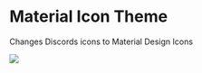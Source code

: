 # Material Icon Theme
Changes Discords icons to Material Design Icons

<img src="http://i.imgur.com/tTr5CPz.png">
